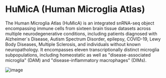 # HuMicA (Human Microglia Atlas)

The Human Microglia Atlas (HuMicA) is an integrated snRNA-seq object encompassing immune cells from sixteen brain tissue datasets across multiple neurodegenerative conditions, including patients diagnosed with Alzheimer´s Disease, Autism Spectrum Disorder, epilepsy, COVID-19, Lewy Body Diseases, Multiple Sclerosis, and individuals without known neuropathology. It encompasses eleven transcriptionally distinct microglia subpopulations, including homeostatic as well as "disease-associated microglia" (DAM) and "disease-inflammatory macrophages" (DIMs). 

![image](https://github.com/RicardoMartins-Ferreira/HuMicA/assets/77279874/0c639fd6-3769-4326-8698-bbfd07e0a148)


